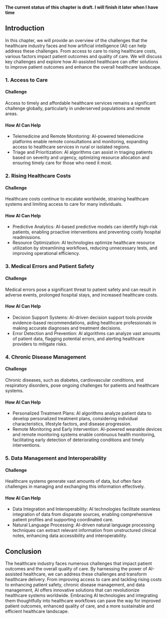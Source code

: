 **The current status of this chapter is draft. I will finish it later when I have time**

Introduction
------------

In this chapter, we will provide an overview of the challenges that the healthcare industry faces and how artificial intelligence (AI) can help address these challenges. From access to care to rising healthcare costs, various factors impact patient outcomes and quality of care. We will discuss key challenges and explore how AI-assisted healthcare can offer solutions to improve patient outcomes and enhance the overall healthcare landscape.

### 1. Access to Care

#### Challenge

Access to timely and affordable healthcare services remains a significant challenge globally, particularly in underserved populations and remote areas.

#### How AI Can Help

* Telemedicine and Remote Monitoring: AI-powered telemedicine platforms enable remote consultations and monitoring, expanding access to healthcare services in rural or isolated regions.
* Triage and Prioritization: AI algorithms can assist in triaging patients based on severity and urgency, optimizing resource allocation and ensuring timely care for those who need it most.

### 2. Rising Healthcare Costs

#### Challenge

Healthcare costs continue to escalate worldwide, straining healthcare systems and limiting access to care for many individuals.

#### How AI Can Help

* Predictive Analytics: AI-based predictive models can identify high-risk patients, enabling proactive interventions and preventing costly hospital readmissions.
* Resource Optimization: AI technologies optimize healthcare resource utilization by streamlining workflows, reducing unnecessary tests, and improving operational efficiency.

### 3. Medical Errors and Patient Safety

#### Challenge

Medical errors pose a significant threat to patient safety and can result in adverse events, prolonged hospital stays, and increased healthcare costs.

#### How AI Can Help

* Decision Support Systems: AI-driven decision support tools provide evidence-based recommendations, aiding healthcare professionals in making accurate diagnoses and treatment decisions.
* Error Detection and Prevention: AI algorithms can analyze vast amounts of patient data, flagging potential errors, and alerting healthcare providers to mitigate risks.

### 4. Chronic Disease Management

#### Challenge

Chronic diseases, such as diabetes, cardiovascular conditions, and respiratory disorders, pose ongoing challenges for patients and healthcare systems.

#### How AI Can Help

* Personalized Treatment Plans: AI algorithms analyze patient data to develop personalized treatment plans, considering individual characteristics, lifestyle factors, and disease progression.
* Remote Monitoring and Early Intervention: AI-powered wearable devices and remote monitoring systems enable continuous health monitoring, facilitating early detection of deteriorating conditions and timely interventions.

### 5. Data Management and Interoperability

#### Challenge

Healthcare systems generate vast amounts of data, but often face challenges in managing and exchanging this information effectively.

#### How AI Can Help

* Data Integration and Interoperability: AI technologies facilitate seamless integration of data from disparate sources, enabling comprehensive patient profiles and supporting coordinated care.
* Natural Language Processing: AI-driven natural language processing techniques can extract relevant information from unstructured clinical notes, enhancing data accessibility and interoperability.

Conclusion
----------

The healthcare industry faces numerous challenges that impact patient outcomes and the overall quality of care. By harnessing the power of AI-assisted healthcare, we can address these challenges and transform healthcare delivery. From improving access to care and tackling rising costs to enhancing patient safety, chronic disease management, and data management, AI offers innovative solutions that can revolutionize healthcare systems worldwide. Embracing AI technologies and integrating them thoughtfully into healthcare workflows can pave the way for improved patient outcomes, enhanced quality of care, and a more sustainable and efficient healthcare landscape.
